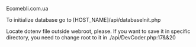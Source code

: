 Ecomebli.com.ua

To initialize database go to [HOST_NAME]/api/databaseInit.php

Locate dotenv file outside webroot, please. 
If you want to save it in specific directory, you need to change root to it in ./api/DevCoder.php:17&&20

